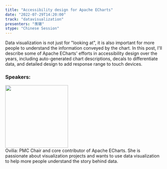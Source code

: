 ```yaml
---
title: "Accessibility design for Apache ECharts"
date: "2022-07-29T14:20:00"
track: "datavisualization"
presenters: "羡辙"
stype: "Chinese Session"
---
```

Data visualization is not just for "looking at", it is also important for more people to understand the information conveyed by the chart. In this post, I'll describe some of Apache ECharts' efforts in accessibility design over the years, including auto-generated chart descriptions, decals to differentiate data, and detailed design to add response range to touch devices.
 ### Speakers:
 <img src="images/speaker/1174.png" width="200" /><br>Ovilia: PMC Chair and core contributor of Apache ECharts. She is passionate about visualization projects and wants to use data visualization to help more people understand the story behind data.
